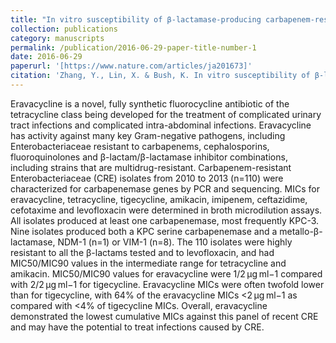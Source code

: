 ```yaml
---
title: "In vitro susceptibility of β-lactamase-producing carbapenem-resistant Enterobacteriaceae (CRE) to eravacycline"
collection: publications
category: manuscripts
permalink: /publication/2016-06-29-paper-title-number-1
date: 2016-06-29
paperurl: '[https://www.nature.com/articles/ja201673]'
citation: 'Zhang, Y., Lin, X. & Bush, K. In vitro susceptibility of β-lactamase-producing carbapenem-resistant Enterobacteriaceae (CRE) to eravacycline. J Antibiot 69, 600–604 (2016). https://doi.org/10.1038/ja.2016.73'
---
```

Eravacycline is a novel, fully synthetic fluorocycline antibiotic of the tetracycline class being developed for the treatment of complicated urinary tract infections and complicated intra-abdominal infections. Eravacycline has activity against many key Gram-negative pathogens, including Enterobacteriaceae resistant to carbapenems, cephalosporins, fluoroquinolones and β-lactam/β-lactamase inhibitor combinations, including strains that are multidrug-resistant. Carbapenem-resistant Enterobacteriaceae (CRE) isolates from 2010 to 2013 (n=110) were characterized for carbapenemase genes by PCR and sequencing. MICs for eravacycline, tetracycline, tigecycline, amikacin, imipenem, ceftazidime, cefotaxime and levofloxacin were determined in broth microdilution assays. All isolates produced at least one carbapenemase, most frequently KPC-3. Nine isolates produced both a KPC serine carbapenemase and a metallo-β-lactamase, NDM-1 (n=1) or VIM-1 (n=8). The 110 isolates were highly resistant to all the β-lactams tested and to levofloxacin, and had MIC50/MIC90 values in the intermediate range for tetracycline and amikacin. MIC50/MIC90 values for eravacycline were 1/2 μg ml−1 compared with 2/2 μg ml−1 for tigecycline. Eravacycline MICs were often twofold lower than for tigecycline, with 64% of the eravacycline MICs <2 μg ml−1 as compared with <4% of tigecycline MICs. Overall, eravacycline demonstrated the lowest cumulative MICs against this panel of recent CRE and may have the potential to treat infections caused by CRE.
